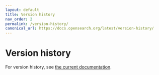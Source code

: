 ```yaml
---
layout: default
title: Version history
nav_order: 2
permalink: /version-history/
canonical_url: https://docs.opensearch.org/latest/version-history/
---
```


# Version history

For version history, see [the current documentation](https://docs.opensearch.org/docs/latest/version-history/).

